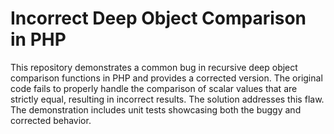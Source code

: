 # Incorrect Deep Object Comparison in PHP

This repository demonstrates a common bug in recursive deep object comparison functions in PHP and provides a corrected version.  The original code fails to properly handle the comparison of scalar values that are strictly equal, resulting in incorrect results.  The solution addresses this flaw.  The demonstration includes unit tests showcasing both the buggy and corrected behavior.